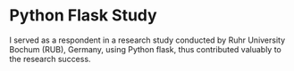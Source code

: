 # Python Flask Study

I served as a respondent in a research study conducted by Ruhr University Bochum (RUB), Germany, using Python flask, thus contributed valuably to the research success. 